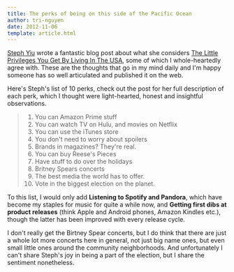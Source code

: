 ```yaml
---
title: The perks of being on this side of the Pacific Ocean
author: tri-nguyen
date: 2012-11-06
template: article.html
---
```


[Steph Yiu](https://twitter.com/crushgear) wrote a fantastic blog post about what she considers [The Little Privileges You Get By Living In The USA](http://www.hoppycow.com/post/35126924731/the-little-privileges-you-get-by-living-in-the-usa), some of which I whole-heartedly agree with. These are the thoughts that go in my mind daily and I'm happy someone has so well articulated and published it on the web.

<span class="more"></span>

Here's Steph's list of 10 perks, check out the post for her full description of each perk, which I thought were light-hearted, honest and insightful observations.
>1. You can Amazon Prime stuff
>2. You can watch TV on Hulu, and movies on Netflix
>3. You can use the iTunes store
>4. You don't need to worry about spoilers
>5. Brands in magazines? They're real.
>6. You can buy Reese's Pieces
>7. Have stuff to do over the holidays
>8. Britney Spears concerts
>9. The best media the world has to offer.
>10. Vote in the biggest election on the planet.

To this list, I would only add **Listening to Spotify and Pandora**, which have become my staples for music for quite a while now, and **Getting first dibs at product releases** (think Apple and Android phones, Amazon Kindles etc.), though the latter has been improved with every release cycle.

I don't really get the Birtney Spear concerts, but I do think that there are just a whole lot more concerts here in general, not just big name ones, but even small little ones around the community neighborhoods. And unfortunately I can't share Steph's joy in being a part of the election, but I share the sentiment nonetheless.
